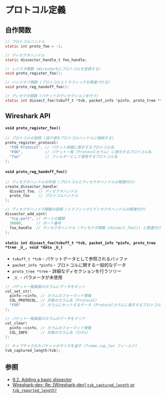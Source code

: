 # プロトコル定義
## 自作関数
```c
// プロトコルハンドル
static int proto_foo = -1;

// ディセクタハンドル
static dissector_handle_t foo_handle;

// レジスタ関数 (Wiresharkにプロトコルを登録する)
void proto_register_foo();

// ハンドオフ関数 (プロトコルとトラフィックを関連づける)
void proto_reg_handoff_foo():

// ディセクタ関数 (パケットのディセクションを行う)
static int dissect_foo(tvbuff_t *tvb, packet_info *pinfo, proto_tree *tree _U_, void *data _U_);
```

## Wireshark API
#### `void proto_register_foo()`

```c
// プロトコルの登録 (返り値をプロトコルハンドルに格納する)
proto_register_protocol(
  "FOO Protocol", // パケット詳細に表示するプロトコル名
  "FOO",          // パケット一覧 (Protocolカラム) に表示するプロトコル名
  "foo"           // フィルターとして使用するプロトコル名
);
```

#### `void proto_reg_handoff_foo()`

```c
// ディセクタハンドルの作成 (プロトコルとディセクタハンドルの関連付け)
create_dissector_handle(
  dissect_foo, // ディセクタハンドル
  proto_foo    // プロトコルハンドル
);

// ディセクタハンドラ関数の登録 (トラフィックとディセクタハンドルの関連付け)
dissector_add_uint(
  "tcp.port", // ポートの種類
  30000,      // ポート番号
  foo_handle  // ディセクタハンドル (ディセクタ関数 (dissect_foo()) と関連付けられる)
);
```

#### `static int dissect_foo(tvbuff_t *tvb, packet_info *pinfo, proto_tree *tree _U_, void *data _U_)`
- `tvbuff_t *tvb` - パケットデータとして参照されるバッファ
- `packet_info *pinfo` - プロトコルに関する一般的なデータ
- `proto_tree *tree` - 詳細なディセクションを行うツリー
- `_U_` - パラメータが未使用

```c
// パケット一覧画面のカラムにデータをセット
col_set_str(
  pinfo->cinfo, // カラムのフォーマット情報
  COL_PROTOCOL, // 対象のカラム名 (Protocol)
  "FOO"         // カラムにセットするデータ (Protocolカラムに表示するプロトコル名)
);

// パケット一覧画面のカラムのデータをクリア
col_clear(
  pinfo->cinfo, // カラムのフォーマット情報
  COL_INFO      // 対象のカラム名 (Info)
);

// キャプチャされたパケットのサイズを返す (frame.cap_len フィールド)
tvb_captured_length(tvb);
```

## 参照
- [9.2. Adding a basic dissector](https://www.wireshark.org/docs/wsdg_html_chunked/ChDissectAdd.html)
- [Wireshark-dev: Re: [Wireshark-dev] `tvb_captured_length` or `tvb_reported_length?`](https://www.wireshark.org/lists/wireshark-dev/201509/msg00016.html)
